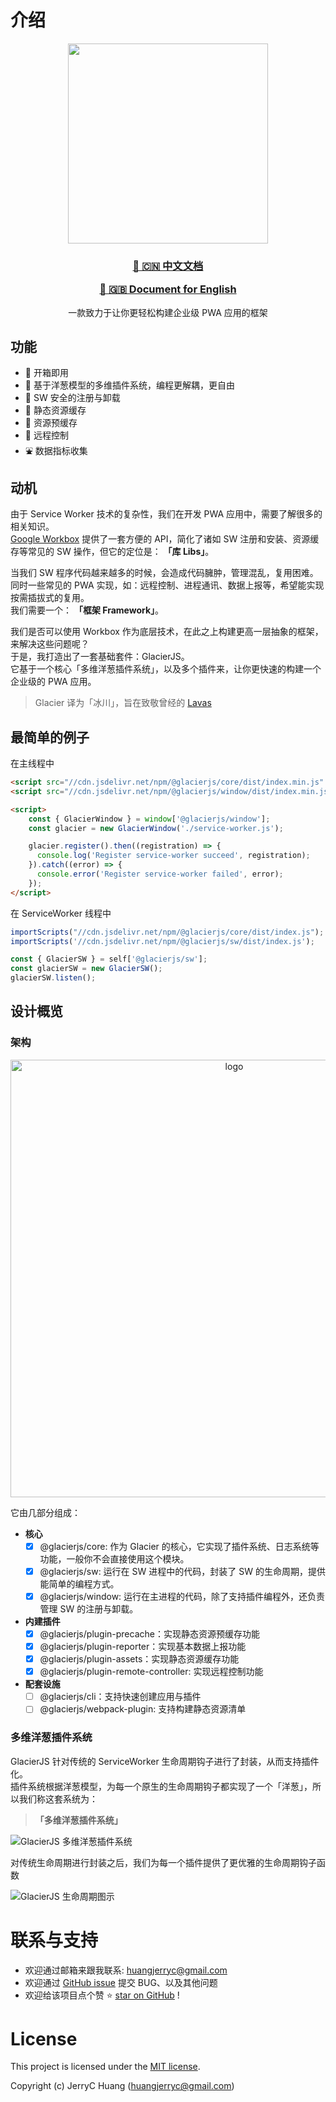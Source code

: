 # 介绍


<p align="center">
  <a href="https://jerryc8080.github.io/GlacierJS/">
      <img width="320" src="https://bluesun-1252625244.cos.ap-guangzhou.myqcloud.com/jerryc/20220227085816.png?imageView2/2/w/320">
  </a>
</p>

<h3 align="center">
  <p><a href="https://jerryc8080.github.io/GlacierJS/zh-cn/">📖 🇨🇳 中文文档</a></p>
  <p><a href="https://jerryc8080.github.io/GlacierJS/">📖 🇬🇧 Document for English</a></p>
</h3>

<p align="center">
  一款致力于让你更轻松构建企业级 PWA 应用的框架
</p>


## 功能

- 🧳 开箱即用
- 🗽 基于洋葱模型的多维插件系统，编程更解耦，更自由
- 🚀 SW 安全的注册与卸载
- 🎡 静态资源缓存
- 🎢 资源预缓存
- 🎠 远程控制
- ⛲️ 数据指标收集

## 动机

由于 Service Worker 技术的复杂性，我们在开发 PWA 应用中，需要了解很多的相关知识。     
[Google Workbox](https://developers.google.com/web/tools/workbox) 提供了一套方便的 API，简化了诸如 SW 注册和安装、资源缓存等常见的 SW 操作，但它的定位是： **「库 Libs」**。

当我们 SW 程序代码越来越多的时候，会造成代码臃肿，管理混乱，复用困难。    
同时一些常见的 PWA 实现，如：远程控制、进程通讯、数据上报等，希望能实现按需插拔式的复用。    
我们需要一个： **「框架 Framework」**。    

我们是否可以使用 Workbox 作为底层技术，在此之上构建更高一层抽象的框架，来解决这些问题呢？    
于是，我打造出了一套基础套件：GlacierJS。    
它基于一个核心「多维洋葱插件系统」，以及多个插件来，让你更快速的构建一个企业级的 PWA 应用。

> Glacier 译为「冰川」，旨在致敬曾经的 [Lavas](https://github.com/lavas-project/lavas)

## 最简单的例子

在主线程中
```html
<script src="//cdn.jsdelivr.net/npm/@glacierjs/core/dist/index.min.js" ></script>
<script src="//cdn.jsdelivr.net/npm/@glacierjs/window/dist/index.min.js"></script>

<script>
    const { GlacierWindow } = window['@glacierjs/window'];
    const glacier = new GlacierWindow('./service-worker.js');

    glacier.register().then((registration) => {
      console.log('Register service-worker succeed', registration);
    }).catch((error) => {
      console.error('Register service-worker failed', error);
    });
</script>
```

在 ServiceWorker 线程中
```javascript
importScripts("//cdn.jsdelivr.net/npm/@glacierjs/core/dist/index.js");
importScripts('//cdn.jsdelivr.net/npm/@glacierjs/sw/dist/index.js');

const { GlacierSW } = self['@glacierjs/sw'];
const glacierSW = new GlacierSW();
glacierSW.listen();
```

## 设计概览

### 架构
<p align="center">
    <img alt="logo" width="700" src="https://bluesun-1252625244.cos.ap-guangzhou.myqcloud.com/jerryc/20220227172033.png">
</p>

它由几部分组成：

* **核心**
    - [x] @glacierjs/core: 作为 Glacier 的核心，它实现了插件系统、日志系统等功能，一般你不会直接使用这个模块。
    - [x] @glacierjs/sw: 运行在 SW 进程中的代码，封装了 SW 的生命周期，提供能简单的编程方式。
    - [x] @glacierjs/window: 运行在主进程的代码，除了支持插件编程外，还负责管理 SW 的注册与卸载。

* **内建插件**
    - [x] @glacierjs/plugin-precache：实现静态资源预缓存功能
    - [x] @glacierjs/plugin-reporter：实现基本数据上报功能
    - [x] @glacierjs/plugin-assets：实现静态资源缓存功能
    - [x] @glacierjs/plugin-remote-controller: 实现远程控制功能

* **配套设施**
    - [ ] @glacierjs/cli：支持快速创建应用与插件
    - [ ] @glacierjs/webpack-plugin: 支持构建静态资源清单

### 多维洋葱插件系统

GlacierJS 针对传统的 ServiceWorker 生命周期钩子进行了封装，从而支持插件化。    
插件系统根据洋葱模型，为每一个原生的生命周期钩子都实现了一个「洋葱」，所以我们称这套系统为：    
> **「多维洋葱插件系统」**

![GlacierJS 多维洋葱插件系统](https://cdn.jsdelivr.net/gh/jerryc8080/glacierjs@master/docs/assets/plugin-system.drawio.png)

对传统生命周期进行封装之后，我们为每一个插件提供了更优雅的生命周期钩子函数

![GlacierJS 生命周期图示](https://cdn.jsdelivr.net/gh/jerryc8080/glacierjs@master/docs/assets/lifecycle.drawio.png)


# 联系与支持


* 欢迎通过邮箱来跟我联系: huangjerryc@gmail.com
* 欢迎通过 [GitHub issue](https://github.com/JerryC8080/glacierjs/issues) 提交 BUG、以及其他问题
* 欢迎给该项目点个赞 ⭐️ [star on GitHub](https://github.com/beautywe/beautywe) !

# License

This project is licensed under the [MIT license](https://cdn.jsdelivr.net/gh/JerryC8080/glacierjs/LICENSE).

Copyright (c) JerryC Huang (huangjerryc@gmail.com)
